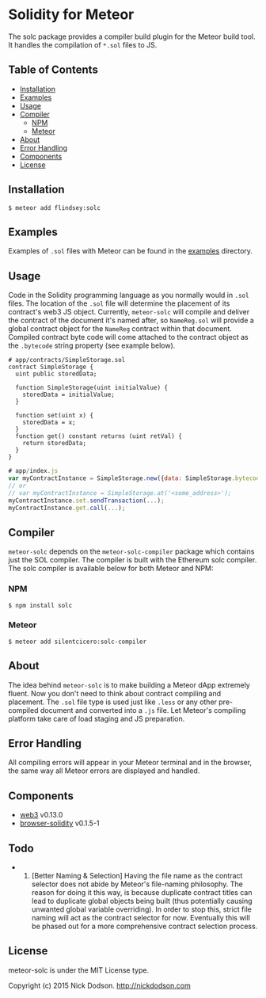 # Solidity for Meteor
The solc package provides a compiler build plugin for the Meteor build tool. It
handles the compilation of `*.sol` files to JS.

## Table of Contents

* [Installation](#installation)
* [Examples](#examples)
* [Usage](#usage)
* [Compiler](#compiler)
  * [NPM](#npm)
  * [Meteor](#meteor)
* [About](#about)
* [Error Handling](#error-handling)
* [Components](#components)
* [License](#license)

## Installation

    $ meteor add flindsey:solc

## Examples

Examples of `.sol` files with Meteor can be found in the <a href="http://github.com/silentcicero/meteor-solc/master/blob/examples">examples</a> directory.

## Usage

Code in the Solidity programming language as you normally would in `.sol` files.
The location of the `.sol` file will determine the placement of its contract's web3 JS object.
Currently, `meteor-solc` will compile and deliver the contract of the document it's named after, so `NameReg.sol` will provide a global contract object for the `NameReg` contract within that document.
Compiled contract byte code will come attached to the contract object as the `.bytecode` string property (see example below).

```
# app/contracts/SimpleStorage.sol
contract SimpleStorage {
  uint public storedData;

  function SimpleStorage(uint initialValue) {
    storedData = initialValue;
  }

  function set(uint x) {
    storedData = x;
  }
  function get() constant returns (uint retVal) {
    return storedData;
  }
}
```

```javascript
# app/index.js
var myContractInstance = SimpleStorage.new({data: SimpleStorage.bytecode, gas: 30000}, ...);
// or
// var myContractInstance = SimpleStorage.at('<some_address>');
myContractInstance.set.sendTransaction(...);
myContractInstance.get.call(...);
```

## Compiler

`meteor-solc` depends on the `meteor-solc-compiler` package which contains just the SOL compiler. The compiler is built with the Ethereum solc compiler. The solc compiler is available below for both Meteor and NPM:

### NPM

    $ npm install solc

### Meteor

    $ meteor add silentcicero:solc-compiler

## About

The idea behind `meteor-solc` is to make building a Meteor dApp extremely fluent. Now you don't need to think about contract compiling and placement. The `.sol` file type is used just like `.less` or any other pre-compiled document and converted into a `.js` file.
Let Meteor's compiling platform take care of load staging and JS preparation.

## Error Handling

All compiling errors will appear in your Meteor terminal and in the browser, the same way all Meteor errors are displayed and handled.

## Components

* [web3](https://github.com/ethereum/web3.js) v0.13.0
* [browser-solidity](https://github.com/chriseth/browser-solidity) v0.1.5-1

## Todo

 - 1. [Better Naming & Selection] Having the file name as the contract selector does not abide by Meteor's file-naming philosophy. The reason for doing it this way, is because duplicate contract titles can lead to duplicate global objects being built (thus potentially causing unwanted global variable overriding). In order to stop this, strict file naming will act as the contract selector for now. Eventually this will be phased out for a more comprehensive contract selection process.

## License

meteor-solc is under the MIT License type.

Copyright (c) 2015 Nick Dodson. http://nickdodson.com
